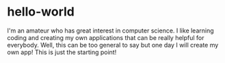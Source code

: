 # hello-world
I'm an amateur who has great interest in computer science. I like learning coding and creating my own applications that can be really helpful for everybody. Well, this can be too general to say but one day I will create my own app! This is just the starting point!
